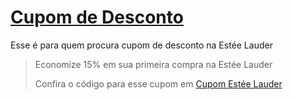 # [Cupom de Desconto](https://github.com/CupomDeDesconto/Promocoes/blob/main/README.md)
Esse é para quem procura cupom de desconto na Estée Lauder
<blockquote cite="https://asasdodesconto.com/desconto/economize-15-em-sua-primeira-compra-na-estee-lauder-2082959"><p>Economize 15% em sua primeira compra na Estée Lauder</p><footer>Confira o código para esse cupom em <a href="https://asasdodesconto.com/desconto/economize-15-em-sua-primeira-compra-na-estee-lauder-2082959">Cupom Estée Lauder</a></footer></blockquote>